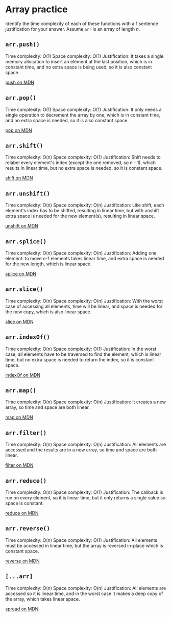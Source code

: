 # Array practice

Identify the time complexity of each of these functions with a 1 sentence
justification for your answer. Assume `arr` is an array of length _n_.

## `arr.push()`

Time complexity: O(1)
Space complexity: O(1)
Justification: It takes a single memory allocation to insert an element at the last position, which is in constant time, and no extra space is being used, so it is also constant space.

[push on MDN][push]


## `arr.pop()`

Time complexity: O(1)
Space complexity: O(1)
Justification: It only needs a single operation to decrement the array by one, which is in constant time, and no extra space is needed, so it is also constant space.

[pop on MDN][pop]

## `arr.shift()`

Time complexity: O(n)
Space complexity: O(1)
Justification: Shift needs to relabel every element's index (except the one removed, so n - 1), which results in linear time, but no extra space is needed, so it is constant space.

[shift on MDN][shift]

## `arr.unshift()`

Time complexity: O(n)
Space complexity: O(n)
Justification: Like shift, each element's index has to be shifted, resulting in linear time, but with unshift extra space is needed for the new element(s), resulting in linear space.

[unshift on MDN][unshift]

## `arr.splice()`

Time complexity: O(n)
Space complexity: O(n)
Justification: Adding one element: to move n-1 elements takes linear time, and extra space is needed for the new length, which is linear space.

[splice on MDN][splice]

## `arr.slice()`

Time complexity: O(n)
Space complexity: O(n)
Justification: With the worst case of accessing all elements, time will be linear, and space is needed for the new copy, which is also linear space.

[slice on MDN][slice]

## `arr.indexOf()`

Time complexity: O(n)
Space complexity: O(1)
Justification: In the worst case, all elements have to be traversed to find the element, which is linear time, but no extra space is needed to return the index, so it is constant space.

[indexOf on MDN][indexOf]

## `arr.map()`

Time complexity: O(n)
Space complexity: O(n)
Justification: It creates a new array, so time and space are both linear.

[map on MDN][map]

## `arr.filter()`

Time complexity: O(n)
Space complexity: O(n)
Justification: All elements are accessed and the results are in a new array, so time and space are both linear.

[filter on MDN][filter]

## `arr.reduce()`

Time complexity: O(n)
Space complexity: O(1)
Justification: The callback is run on every element, so it is linear time, but it only returns a single value so space is constant.

[reduce on MDN][reduce]

## `arr.reverse()`

Time complexity: O(n)
Space complexity: O(1)
Justification: All elements must be accessed in linear time, but the array is reversed in-place which is constant space.

[reverse on MDN][reverse]

## `[...arr]`

Time complexity: O(n)
Space complexity: O(n)
Justification: All elements are accessed so it is linear time, and in the worst case it makes a deep copy of the array, which takes linear space.

[spread on MDN][spread]

[push]:https://developer.mozilla.org/en-US/docs/Web/JavaScript/Reference/Global_Objects/Array/push
[pop]:https://developer.mozilla.org/en-US/docs/Web/JavaScript/Reference/Global_Objects/Array/pop
[shift]:https://developer.mozilla.org/en-US/docs/Web/JavaScript/Reference/Global_Objects/Array/shift
[unshift]:https://developer.mozilla.org/en-US/docs/Web/JavaScript/Reference/Global_Objects/Array/unshift
[splice]:https://developer.mozilla.org/en-US/docs/Web/JavaScript/Reference/Global_Objects/Array/splice
[slice]:https://developer.mozilla.org/en-US/docs/Web/JavaScript/Reference/Global_Objects/Array/slice
[indexOf]:https://developer.mozilla.org/en-US/docs/Web/JavaScript/Reference/Global_Objects/Array/indexOf
[map]:https://developer.mozilla.org/en-US/docs/Web/JavaScript/Reference/Global_Objects/Array/map
[filter]:https://developer.mozilla.org/en-US/docs/Web/JavaScript/Reference/Global_Objects/Array/filter
[reduce]:https://developer.mozilla.org/en-US/docs/Web/JavaScript/Reference/Global_Objects/Array/reduce
[reverse]:https://developer.mozilla.org/en-US/docs/Web/JavaScript/Reference/Global_Objects/Array/reverse
[spread]:https://developer.mozilla.org/en-US/docs/Web/JavaScript/Reference/Operators/Spread_syntax
